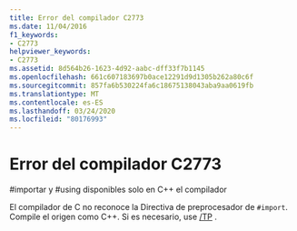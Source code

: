 ```yaml
---
title: Error del compilador C2773
ms.date: 11/04/2016
f1_keywords:
- C2773
helpviewer_keywords:
- C2773
ms.assetid: 8d564b26-1623-4d92-aabc-dff33f7b1145
ms.openlocfilehash: 661c607183697b0ace12291d9d1305b262a80c6f
ms.sourcegitcommit: 857fa6b530224fa6c18675138043aba9aa0619fb
ms.translationtype: MT
ms.contentlocale: es-ES
ms.lasthandoff: 03/24/2020
ms.locfileid: "80176993"
---
```

# <a name="compiler-error-c2773"></a>Error del compilador C2773

\#importar y #using disponibles solo en C++ el compilador

El compilador de C no reconoce la Directiva de preprocesador de `#import`. Compile el origen como C++. Si es necesario, use [/TP](../../build/reference/tc-tp-tc-tp-specify-source-file-type.md) .
